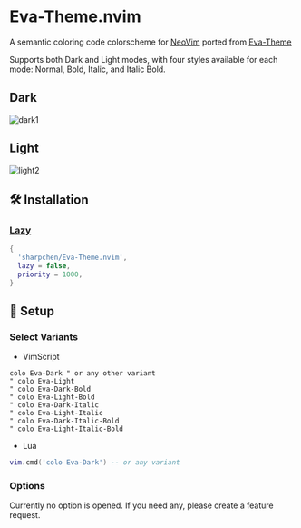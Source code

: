 # Eva-Theme.nvim

A semantic coloring code colorscheme for [NeoVim](https://github.com/neovim/neovim) ported from [Eva-Theme](https://github.com/fisheva/Eva-Theme)

Supports both Dark and Light modes, with four styles available for each mode: Normal, Bold, Italic, and Italic Bold.

## Dark

![dark1](https://github.com/sharpchen/Eva-Theme.nvim/assets/77432836/66c72a69-146d-4232-b72f-4559916c7c20)


## Light

![light2](https://github.com/sharpchen/Eva-Theme.nvim/assets/77432836/77e98199-78fe-4725-8c9b-389a9ee0d8b2)


## 🛠 Installation

### [Lazy](https://github.com/folke/lazy.nvim)

```lua
{
  'sharpchen/Eva-Theme.nvim',
  lazy = false,
  priority = 1000,
}
```

## 🎯 Setup

### Select Variants

- VimScript

```vim
colo Eva-Dark " or any other variant
" colo Eva-Light
" colo Eva-Dark-Bold
" colo Eva-Light-Bold
" colo Eva-Dark-Italic
" colo Eva-Light-Italic
" colo Eva-Dark-Italic-Bold
" colo Eva-Light-Italic-Bold
```

- Lua

```lua
vim.cmd('colo Eva-Dark') -- or any variant
```

### Options

Currently no option is opened. If you need any, please create a feature request.

